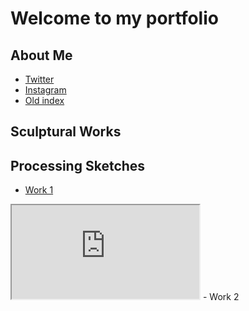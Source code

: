 # Welcome to my portfolio

## About Me
 - [Twitter](https://twitter.com/thingspockydoes)
 - [Instagram](https://www.instagram.com/pockyyyyyy_tnt/)
 - [Old index](./index-demo.html)

## Sculptural Works

## Processing Sketches

 - [Work 1](sketch/w1)
 <iframe src="https://pockyyyyyy.github.io/Pocky-Programming-Portfolio/sketch/w1/" style="width=60%"></iframe>
 - Work 2
